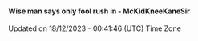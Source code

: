 #### Wise man says only fool rush in - McKidKneeKaneSir
Updated on 18/12/2023 - 00:41:46 (UTC) Time Zone
